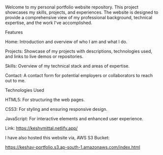 Welcome to my personal portfolio website repository. This project showcases my skills, projects, and experiences. The website is designed to provide a comprehensive view of my professional background, technical expertise, and the work I've accomplished.

Features

Home: Introduction and overview of who I am and what I do.

Projects: Showcase of my projects with descriptions, technologies used, and links to live demos or repositories.

Skills: Overview of my technical stack and areas of expertise.

Contact: A contact form for potential employers or collaborators to reach out to me.

Technologies Used

HTML5: For structuring the web pages.

CSS3: For styling and ensuring responsive design.

JavaScript: For interactive elements and enhanced user experience.

Link: https://keshvmittal.netlify.app/




I have also hosted this website via, AWS S3 Bucket:

https://keshav-portfolio.s3.ap-south-1.amazonaws.com/index.html
